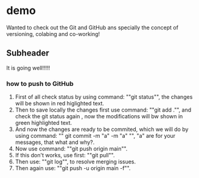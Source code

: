 # demo
Wanted to check out the Git and GitHub ans specially the concept of versioning, colabing and co-working!

## Subheader
It is going well!!!!!

### how to push to GitHub
1. First of all check status by using command: ""git status"", the changes will be shown in red higlighted text.
2. Then to save locally the changes first use command: ""git  add ."", and check the git status again , now the modifications will bw shown in green highlighted text.
3. And now the changes are ready to be commited, which we will do by using command: "" git commit -m "a" -m "a" "", "a" are for your messages, that what and why?.
4. Now use command:  ""git push origin main"".
5. If this don't works, use first: ""git pull"".
6. Then use: ""git log"", to resolve merging issues.
7. Then again use: ""git push -u origin main -f"".